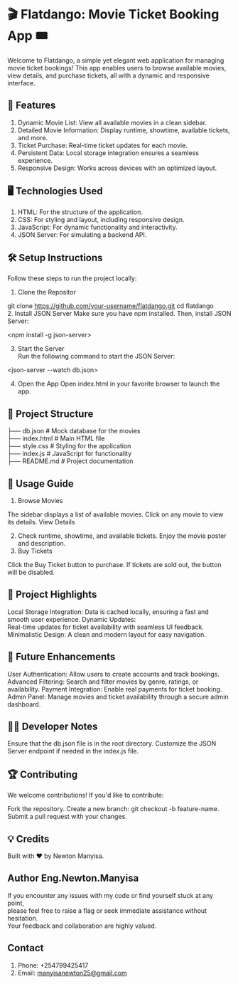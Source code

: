 # 🎬 Flatdango: Movie Ticket Booking App 🎟️
Welcome to Flatdango, a simple yet elegant web application for managing movie ticket bookings! This app enables users to browse available movies, view details, and purchase tickets, all with a dynamic and responsive interface.

 ## 🚀 Features
 1. Dynamic Movie List: View all available movies in a clean sidebar. <br>
2. Detailed Movie Information: Display runtime, showtime, available tickets, and more.<br>
3. Ticket Purchase: Real-time ticket updates for each movie.<br>
4. Persistent Data: Local storage integration ensures a seamless experience.<br>
5. Responsive Design: Works across devices with an optimized layout.<br>
 ## 🖥️ Technologies Used
1. HTML: For the structure of the application.
2. CSS: For styling and layout, including responsive design.
3. JavaScript: For dynamic functionality and interactivity.
4. JSON Server: For simulating a backend API.
## 🛠️ Setup Instructions
Follow these steps to run the project locally:

1. Clone the Repositor

git clone <https://github.com/your-username/flatdango.git>
cd flatdango<br>
2. Install JSON Server
Make sure you have npm installed. Then, install JSON Server:

<npm install -g json-server>  <br>

3. Start the Server<br>
Run the following command to start the JSON Server:

<json-server --watch db.json><br>

4. Open the App
Open index.html in your favorite browser to launch the app.

## 📂 Project Structure

<flatdango/>
├── db.json         # Mock database for the movies<br>
├── index.html      # Main HTML file<br>
├── style.css       # Styling for the application<br>
├── index.js        # JavaScript for functionality<br>
├── README.md       # Project documentation<br>

## 📖 Usage Guide
1. Browse Movies

The sidebar displays a list of available movies.
Click on any movie to view its details.
View Details

2. Check runtime, showtime, and available tickets.
Enjoy the movie poster and description.
3. Buy Tickets

Click the Buy Ticket button to purchase.
If tickets are sold out, the button will be disabled.
 ## 🌟 Project Highlights
Local Storage Integration:
Data is cached locally, ensuring a fast and smooth user experience.
Dynamic Updates:<br>
Real-time updates for ticket availability with seamless UI feedback.
Minimalistic Design:
A clean and modern layout for easy navigation.
## 🤔 Future Enhancements
User Authentication: Allow users to create accounts and track bookings.
Advanced Filtering: Search and filter movies by genre, ratings, or availability.
Payment Integration: Enable real payments for ticket booking.
Admin Panel: Manage movies and ticket availability through a secure admin dashboard.
## 👨‍💻 Developer Notes
Ensure that the db.json file is in the root directory.
Customize the JSON Server endpoint if needed in the index.js file.
## 🏆 Contributing
We welcome contributions!
If you'd like to contribute:

Fork the repository.
Create a new branch: git checkout -b feature-name.
Submit a pull request with your changes.
## 💡 Credits
Built with ❤️ by Newton Manyisa.

## Author Eng.Newton.Manyisa
If you encounter any issues with my code or find yourself stuck at any point,<br> please feel free to raise a flag or seek immediate assistance without hesitation. <br>Your feedback and collaboration are highly valued.
## Contact 
1. Phone: +254799425417
2. Email: <manyisanewton25@gmail.com>
